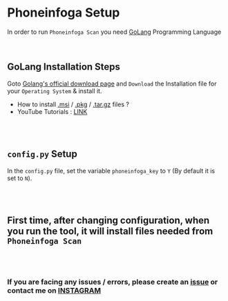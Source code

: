 # Phoneinfoga Setup

In order to run `Phoneinfoga Scan` you need [GoLang](https://www.google.com/search?q=golang) Programming Language

<br>

## GoLang Installation Steps

Goto [Golang's official download page](https://golang.org/dl/) and `Download` the Installation file for your `Operating System` & install it.
  - How to install [.msi](https://www.google.com/search?q=how+to+install+msi+file+in+windows) / [.pkg](https://www.google.com/search?q=how+to+install+pkg+file+in+mac) / [.tar.gz](https://www.google.com/search?q=how+to+install+tar.gz+file+in+linux) files ?
  - YouTube Tutorials : [LINK](https://www.youtube.com/results?search_query=install+golang+in+mac+linux+windows)

<br>
<br>

## `config.py` Setup

In the `config.py` file, set the variable `phoneinfoga_key` to `Y` (By default it is set to `N`).

<br><br>

## First time, after changing configuration, when you run the tool, it will install files needed from `Phoneinfoga Scan`

<br><br>

### If you are facing any issues / errors, please create an [issue](https://github.com/s41r4j/phomber/issues) or contact me on [INSTAGRAM](https://www.instagram.com/s41r4j)
